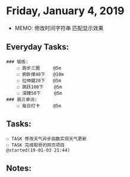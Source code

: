 # Friday, January 4, 2019
- MEMO: 修改时间字符串 匹配显示效果

## Everyday Tasks:
    ### 锻炼:
        ☐ 跑步三圈     @5m
        ☐ 俯卧撑40下   @10m
        ☐ 拉伸腿20下   @5m
        ☐ 跳跃100下    @5m
        ☐ 深蹲50下     @5m
    ### 扇贝单词:
        ☐ 每日打卡     @5m

## Tasks:
    ☐ TASK 修改天气异步函数实现天气更新
    ☐ TASK 完成聪哥的网页项目                                                        @started(19-01-03 21:44) 

## Notes:

